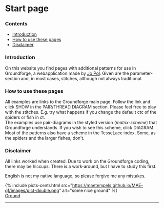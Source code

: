 # Start page

### Contents
* [Introduction](#introduction)
* [How to use these pages](#how-to-use-these-pages)
* [Disclaimer](#disclaimer)

### Introduction
On this website you find pages with additional patterns for use in Groundforge, a webapplication made by [Jo Pol][gf-jo]. Given are the parameter-section and, in most cases, stitches, although not always traditional.

### How to use these pages
All examples are links to the Groundforge main page. Follow the link and click <span class="elem">SHOW</span> in the <span class="elem">PAIR/THREAD DIAGRAM</span> section. Please feel free to play with the stitches. E.g. try what happens if you change the default <span class="stch">ctc</span> of the spiders or fish in <span class="stch">ct</span>.       
The examples use pair-diagrams in the styled version (_matrix-scheme_) that Groundforge understands. If you wish to see this scheme, click <span class="elem">DIAGRAM</span>.
Most of the patterns also have a scheme in the TesseLace index. Some, as the spiders and the larger fishes, don't.

### Disclaimer
All links worked when created. Due to work on the Groundforge coding, there may be hiccups. There is a work-around, but I have to study this first.           

English is not my native language, so please forgive me any mistakes.

{% include picts-centr.html
  src="https://maetempels.github.io/MAE-gf/images/pict-double.png"
  alt="some nice ground"
%}  
[Ground][my-ground]

***

[gf-main]: https://d-bl.github.io/GroundForge/
[gf-jo]: https://github.com/jo-pol
[my-ground]: https://d-bl.github.io/GroundForge/index.html?m=88-14-5%0A4-588-1%0A8-14-58%0A-588-14%0A-14-588%0A588-14-%0A14-588-%3Bchecker%3B24%3B24%3B0%3B0&s1=ct%20D7%3Dctct%20G1%3Dctct%20C2%3Dctct%20F3%3Dctct%20B4%3Dctct%20E5%3Dctct%20A6%3Dctct


